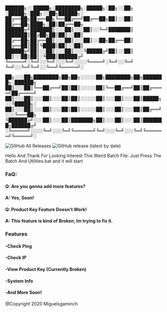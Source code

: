 
██████╗░░█████╗░████████╗░█████╗░██╗░░██╗  ░█████╗░███╗░░██╗██████╗░
██╔══██╗██╔══██╗╚══██╔══╝██╔══██╗██║░░██║  ██╔══██╗████╗░██║██╔══██╗
██████╦╝███████║░░░██║░░░██║░░╚═╝███████║  ███████║██╔██╗██║██║░░██║
██╔══██╗██╔══██║░░░██║░░░██║░░██╗██╔══██║  ██╔══██║██║╚████║██║░░██║
██████╦╝██║░░██║░░░██║░░░╚█████╔╝██║░░██║  ██║░░██║██║░╚███║██████╔╝
╚═════╝░╚═╝░░╚═╝░░░╚═╝░░░░╚════╝░╚═╝░░╚═╝  ╚═╝░░╚═╝╚═╝░░╚══╝╚═════╝░

██╗░░░██╗████████╗██╗██╗░░░░░██╗████████╗██╗███████╗░██████╗
██║░░░██║╚══██╔══╝██║██║░░░░░██║╚══██╔══╝██║██╔════╝██╔════╝
██║░░░██║░░░██║░░░██║██║░░░░░██║░░░██║░░░██║█████╗░░╚█████╗░
██║░░░██║░░░██║░░░██║██║░░░░░██║░░░██║░░░██║██╔══╝░░░╚═══██╗
╚██████╔╝░░░██║░░░██║███████╗██║░░░██║░░░██║███████╗██████╔╝
░╚═════╝░░░░╚═╝░░░╚═╝╚══════╝╚═╝░░░╚═╝░░░╚═╝╚══════╝╚═════╝░

![GitHub All Releases](https://img.shields.io/github/downloads/miguelsgamingch/Batch-And-Utilies/total?color=green)
![GitHub release (latest by date)](https://img.shields.io/github/v/release/miguelsgamingch/Batch-And-Utilies)

Hello And Thank For Looking Interest This Weird Batch File.
Just Press The Batch And Utilities.bat and it will start

### FaQ:
#### Q: Are you gonna add more features?
#### A: Yes, Soon!

#### Q: Product Key Feature Doesn't Work!
#### A: This feature is kind of Broken, Im trying to fix it.

### Features
#### -Check Ping
#### -Check IP
#### -View Product Key (Currently Broken)
#### -System Info
#### -And More Soon!

@Copyright 2020 Miguelsgaminch
